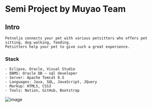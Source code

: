 <h1>Semi Project by Muyao Team </h1>


## Intro
	Petnolja connects your pet with various petsitters who offers pet sitting, dog walking, feeding.
	Petsitters help your pet to give such a great experience.


### Stack
	- Eclipse, Oracle, Visual Studio
	- DBMS: Oracle DB – sql developer
	- Server: Apache Tomcat 8.5
	- Languages: Java, SQL, JavaScript, JQuery
	- Markup: HTML5, CSS3
	- Tools: Notion, GitHub, Bootstrap

![image](https://user-images.githubusercontent.com/81441317/122658339-06dfb580-d1a7-11eb-99dd-e3a328d7d13c.png)
